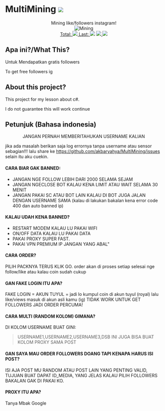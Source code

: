 # MultiMining <a href="https://github.com/akbaryahya/MultiMining/releases/latest"><img src="https://img.shields.io/github/release/akbaryahya/MultiMining.svg"/></a>

<p align="center">
  Mining like/followers instagram!<br>
  <img src="https://i.imgur.com/cBTpf7p.jpg" alt="Mining"/><br>
  <a href="https://github.com/akbaryahya/MultiMining/releases/latest">Total: <img src="https://img.shields.io/github/downloads/akbaryahya/MultiMining/total.svg"/> Last: <img src="https://img.shields.io/github/downloads/akbaryahya/MultiMining/latest/total.svg"/></a> <a href="https://github.com/akbaryahya/MultiMining/issues"><img src="https://img.shields.io/github/issues/akbaryahya/MultiMining.svg"/> <img src="https://img.shields.io/github/issues-closed-raw/akbaryahya/MultiMining.svg"/></a>
</p>

Apa ini?/What This?
-------------
Untuk Mendapatkan gratis followers

To get free followers ig

About this project?
-------------
This project for my lesson about c#.

I do not guarantee this will work continue

Petunjuk (Bahasa indonesia)
-------------
<p align="center">JANGAN PERNAH MEMBERITAHUKAN USERNAME KALIAN</p>

jika ada masalah berikan saja log errornya tanpa username atau sensor sebagian!!! lalu share ke https://github.com/akbaryahya/MultiMining/issues selain itu aku cuekin.

<h4>CARA BIAR GAK BANNED:</h4>

* JANGAN NGE FOLLOW LEBIH DARI 2000 SELAMA SEJAM
* JANGAN NGECLOSE BOT KALAU KENA LIMIT ATAU WAIT SELAMA 30 MENIT
* JANGAN PAKAI SC ATAU BOT LAIN KALAU DI BOT JUGA JALAN DENGAN USERNAME SAMA (kalau di lakukan bakalan kena error code 400 dan auto banned ip)

<h4>KALAU UDAH KENA BANNED?</h4>

* RESTART MODEM KALAU LU PAKAI WIFI
* ON/OFF DATA KALAU LU PAKAI DATA
* PAKAI PROXY SUPER FAST.
* PAKAI VPN PREMIUM IP JANGAN YANG ABAL"

<h4>CARA ORDER?</h4>

PILIH PACKNYA TERUS KLIK GO.
order akan di proses setiap selesai nge follow/like atau kalau coin sudah cukup

<h4>GAN FAKE LOGIN ITU APA?</h4>

FAKE LOGIN = AKUN TUYUL = 
jadi lo kumpul coin di akun tuyul (royal) lalu like/views masuk di akun asli kamu (ig)
TIDAK WORK UNTUK GET FOLLOWERS JADI ORDER PERCUMA!

<h4>CARA MULTI (RANDOM KOLOM) GIMANA?</h4>

DI KOLOM USERNAME BUAT GINI:
> USERNAME1,USERNAME2,USERNAME3,DSB
INI JUGA BISA BUAT KOLOM PROXY SAMA POST

<h4>GAN SAYA MAU ORDER FOLLOWERS DOANG TAPI KENAPA HARUS ISI POST?</h4>

ISI AJA POST MU RANDOM ATAU POST LAIN YANG PENTING VALID, TUJUAN BUAT DAPAT ID_MEDIA, YANG JELAS KALAU PILIH FOLLOWERS BAKALAN GAK DI PAKAI KO.

<h4>PROXY ITU APA?</h4>

Tanya Mbak Google
